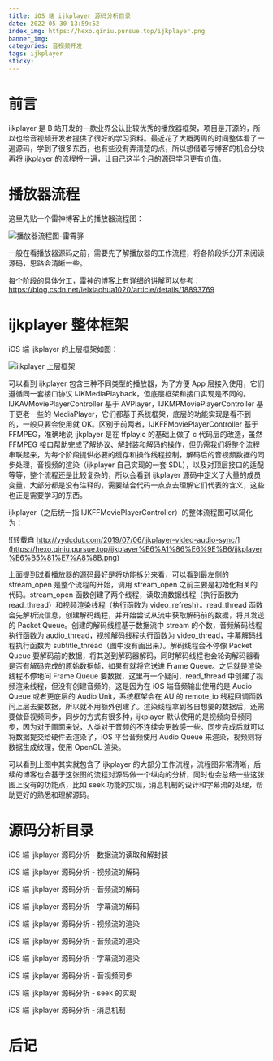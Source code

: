 ```yaml
---
title: iOS 端 ijkplayer 源码分析目录
date: 2022-05-30 13:59:52
index_img: https://hexo.qiniu.pursue.top/ijkplayer.png
banner_img:
categories: 音视频开发
tags: ijkplayer
sticky:
---
```


# 前言

ijkplayer 是 B 站开发的一款业界公认比较优秀的播放器框架，项目是开源的，所以也给音视频开发者提供了很好的学习资料。最近花了大概两周的时间整体看了一遍源码，学到了很多东西，也有些没有弄清楚的点，所以想借着写博客的机会分块再将 ijkplayer 的流程捋一遍，让自己这半个月的源码学习更有价值。

# 播放器流程

这里先贴一个雷神博客上的播放器流程图：

![播放器流程图-雷霄骅](https://hexo.qiniu.pursue.top/20140201120523046.jpeg)

一般在看播放器源码之前，需要先了解播放器的工作流程，将各阶段拆分开来阅读源码，思路会清晰一些。

每个阶段的具体分工，雷神的博客上有详细的讲解可以参考：https://blog.csdn.net/leixiaohua1020/article/details/18893769

# ijkplayer 整体框架

iOS 端 ijkplayer 的上层框架如图：

![ijkplayer 上层框架](https://hexo.qiniu.pursue.top/ijkplayer%E6%A1%86%E6%9E%B6/%E6%9C%AA%E5%91%BD%E5%90%8D%E6%96%87%E4%BB%B6%20%282%29.png)

可以看到 ijkplayer 包含三种不同类型的播放器，为了方便 App 层接入使用，它们遵循同一套接口协议 IJKMediaPlayback，但底层框架和接口实现是不同的。IJKAVMoviePlayerController 基于 AVPlayer，IJKMPMoviePlayerController 基于更老一些的 MediaPlayer，它们都基于系统框架，底层的功能实现是看不到的，一般只要会使用就 OK。区别于前两者，IJKFFMoviePlayerController 基于 FFMPEG，准确地说 ijkplayer 是在 ffplay.c 的基础上做了 c 代码层的改造，虽然 FFMPEG 接口帮助完成了解协议、解封装和解码的操作，但仍需我们将整个流程串联起来，为每个阶段提供必要的缓存和操作线程控制，解码后的音视频数据的同步处理，音视频的渲染（ijkplayer 自己实现的一套 SDL），以及对顶层接口的适配等等，整个流程还是比较复杂的，所以会看到 ijkplayer 源码中定义了大量的成员变量，大部分都是没有注释的，需要结合代码一点点去理解它们代表的含义，这些也正是需要学习的东西。

ijkplayer（之后统一指 IJKFFMoviePlayerController）的整体流程图可以简化为：

![转载自 http://yydcdut.com/2019/07/06/ijkplayer-video-audio-sync/](https://hexo.qiniu.pursue.top/ijkplayer%E6%A1%86%E6%9E%B6/ijkplayer%E6%B5%81%E7%A8%8B.png)

上面提到过看播放器的源码最好是将功能拆分来看，可以看到最左侧的 stream_open 是整个流程的开始，调用 stream_open 之前主要是初始化相关的代码。stream_open 函数创建了两个线程，读取流数据线程（执行函数为 read_thread）和视频渲染线程（执行函数为 video_refresh）。read_thread 函数会先解析流信息，创建解码线程，并开始尝试从流中获取解码前的数据，将其发送的 Packet Queue。创建的解码线程基于数据流中 stream 的个数，音频解码线程执行函数为 audio_thread，视频解码线程执行函数为 video_thread，字幕解码线程执行函数为 subtitle_thread（图中没有画出来）。解码线程会不停像 Packet Queue 要解码前的数据，将其送到解码器解码，同时解码线程也会轮询解码器看是否有解码完成的原始数据帧，如果有就将它送进 Frame Queue。之后就是渲染线程不停地问 Frame Queue 要数据，这里有一个疑问，read_thread 中创建了视频渲染线程，但没有创建音频的，这是因为在 iOS 端音频输出使用的是 Audio Queue 或者更底层的 Audio Unit，系统框架会在 AU 的 remote_io 线程回调函数问上层去要数据，所以就不用额外创建了。渲染线程拿到各自想要的数据后，还需要做音视频同步，同步的方式有很多种，ijkplayer 默认使用的是视频向音频同步，因为对于画面来说，人类对于音频的不连续会更敏感一些。同步完成后就可以将数据提交给硬件去渲染了，iOS 平台音频使用 Audio Queue 来渲染，视频则将数据生成纹理，使用 OpenGL 渲染。

可以看到上图中其实就包含了 ijkplayer 的大部分工作流程，流程图非常清晰，后续的博客也会基于这张图的流程对源码做一个纵向的分析，同时也会总结一些这张图上没有的功能点，比如 seek 功能的实现，消息机制的设计和字幕流的处理，帮助更好的熟悉和理解源码。

# 源码分析目录

iOS 端 ijkplayer 源码分析 - 数据流的读取和解封装

iOS 端 ijkplayer 源码分析 - 视频流的解码

iOS 端 ijkplayer 源码分析 - 音频流的解码

iOS 端 ijkplayer 源码分析 - 字幕流的解码

iOS 端 ijkplayer 源码分析 - 视频流的渲染

iOS 端 ijkplayer 源码分析 - 音频流的渲染

iOS 端 ijkplayer 源码分析 - 字幕流的渲染

iOS 端 ijkplayer 源码分析 - 音视频同步

iOS 端 ijkplayer 源码分析 - seek 的实现

iOS 端 ijkplayer 源码分析 - 消息机制

# 后记

